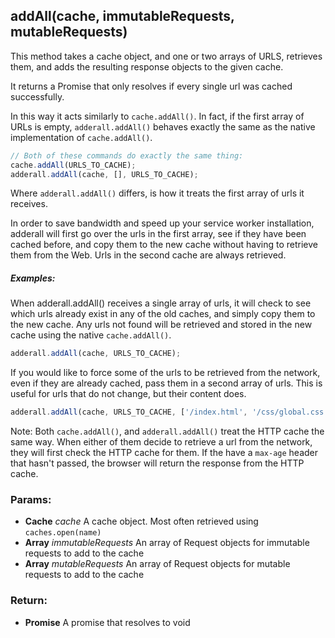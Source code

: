 

<!-- Start src/cache.adderall.js -->

<!--
 cache.adderall()
 version : 0.1.0
 author  : Tal Ater @TalAter
 license : MIT
 https://github.com/TalAter/cache.adderall
 -->

## addAll(cache, immutableRequests, mutableRequests)

This method takes a cache object, and one or two arrays of URLS, retrieves them, and adds the resulting response objects to the given cache.

It returns a Promise that only resolves if every single url was cached successfully.

In this way it acts similarly to `cache.addAll()`. In fact, if the first array of URLs is empty, `adderall.addAll()` behaves exactly the same as the native implementation of `cache.addAll()`.

````javascript
// Both of these commands do exactly the same thing:
cache.addAll(URLS_TO_CACHE);
adderall.addAll(cache, [], URLS_TO_CACHE);
````

Where `adderall.addAll()` differs, is how it treats the first array of urls it receives.

In order to save bandwidth and speed up your service worker installation, adderall will first go over the urls in the first array, see if they have been cached before, and copy them to the new cache without having to retrieve them from the Web. Urls in the second cache are always retrieved.

##### Examples:

When adderall.addAll() receives a single array of urls, it will check to see which urls already exist in any of the old caches, and simply copy them to the new cache. Any urls not found will be retrieved and stored in the new cache using the native `cache.addAll()`.
````javascript
adderall.addAll(cache, URLS_TO_CACHE);
````

If you would like to force some of the urls to be retrieved from the network, even if they are already cached, pass them in a second array of urls. This is useful for urls that do not change, but their content does.
````javascript
adderall.addAll(cache, URLS_TO_CACHE, ['/index.html', '/css/global.css']);
````

Note: Both `cache.addAll()`, and `adderall.addAll()` treat the HTTP cache the same way. When either of them decide to retrieve a url from the network, they will first check the HTTP cache for them. If the have a `max-age` header that hasn't passed, the browser will return the response from the HTTP cache.

### Params:

* **Cache** *cache* A cache object. Most often retrieved using `caches.open(name)`
* **Array** *immutableRequests* An array of Request objects for immutable requests to add to the cache
* **Array** *mutableRequests* An array of Request objects for mutable requests to add to the cache

### Return:

* **Promise** A promise that resolves to void

<!-- End src/cache.adderall.js -->

